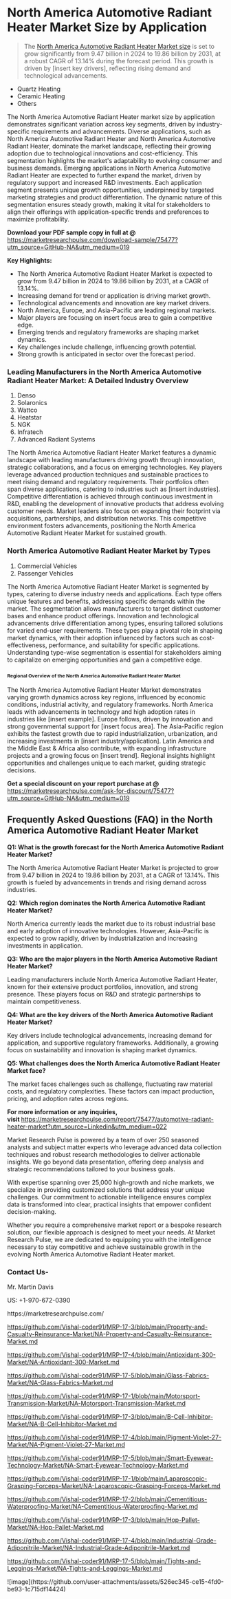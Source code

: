 <h1>North America Automotive Radiant Heater Market&nbsp;Size by Application</h1><blockquote><p>The <a href="https://marketresearchpulse.com/download-sample/75477?utm_source=GitHub-NA&amp;utm_medium=019">North America Automotive Radiant Heater Market size</a> is set to grow significantly from 9.47 billion in 2024 to 19.86 billion by 2031, at a robust CAGR of 13.14% during the forecast period. This growth is driven by [insert key drivers], reflecting rising demand and technological advancements.</p></blockquote><ul><li>Quartz Heating<li> Ceramic Heating<li> Others</li></ul><p>The North America Automotive Radiant Heater market size by application demonstrates significant variation across key segments, driven by industry-specific requirements and advancements. Diverse applications, such as North America Automotive Radiant Heater and North America Automotive Radiant Heater, dominate the market landscape, reflecting their growing adoption due to technological innovations and cost-efficiency. This segmentation highlights the market's adaptability to evolving consumer and business demands. Emerging applications in North America Automotive Radiant Heater are expected to further expand the market, driven by regulatory support and increased R&D investments. Each application segment presents unique growth opportunities, underpinned by targeted marketing strategies and product differentiation. The dynamic nature of this segmentation ensures steady growth, making it vital for stakeholders to align their offerings with application-specific trends and preferences to maximize profitability.</p><p><strong>Download your PDF sample copy in full at @ </strong><a href="https://marketresearchpulse.com/download-sample/75477?utm_source=GitHub-NA&amp;utm_medium=019">https://marketresearchpulse.com/download-sample/75477?utm_source=GitHub-NA&amp;utm_medium=019</a></p><p><strong>Key Highlights: </strong></p><ul><li>The North America Automotive Radiant Heater Market is expected to grow from 9.47 billion in 2024 to 19.86 billion by 2031, at a CAGR of 13.14%.</li><li>Increasing demand for trend or application is driving market growth.</li><li>Technological advancements and innovation are key market drivers.</li><li>North America, Europe, and Asia-Pacific are leading regional markets.</li><li>Major players are focusing on insert focus area to gain a competitive edge.</li><li>Emerging trends and regulatory frameworks are shaping market dynamics.</li><li>Key challenges include challenge, influencing growth potential.</li><li>Strong growth is anticipated in sector over the forecast period.</li></ul><h3>Leading Manufacturers in the North America Automotive Radiant Heater Market: A Detailed Industry Overview</h3><ol><li>Denso</li><li>Solaronics</li><li>Wattco</li><li>Heatstar</li><li>NGK</li><li>Infratech</li><li>Advanced Radiant Systems</li></ol><div class="flex max-w-full flex-col flex-grow"><div class="min-h-8 text-message flex w-full flex-col items-end gap-2 whitespace-normal break-words [.text-message+&amp;]:mt-5" dir="auto" data-message-author-role="assistant" data-message-id="fd8432e4-4910-450d-b182-61b7bfb0a01f" data-message-model-slug="gpt-4o"><div class="flex w-full flex-col gap-1 empty:hidden first:pt-[3px]"><div class="markdown prose w-full break-words dark:prose-invert light"><p>The North America Automotive Radiant Heater Market features a dynamic landscape with leading manufacturers driving growth through innovation, strategic collaborations, and a focus on emerging technologies. Key players leverage advanced production techniques and sustainable practices to meet rising demand and regulatory requirements. Their portfolios often span diverse applications, catering to industries such as [insert industries]. Competitive differentiation is achieved through continuous investment in R&amp;D, enabling the development of innovative products that address evolving customer needs. Market leaders also focus on expanding their footprint via acquisitions, partnerships, and distribution networks. This competitive environment fosters advancements, positioning the North America Automotive Radiant Heater Market for sustained growth.</p></div></div></div></div><h3>North America Automotive Radiant Heater Market by Types</h3><ol><li>Commercial Vehicles<li> Passenger Vehicles</li></ol><div class="flex max-w-full flex-col flex-grow"><div class="min-h-8 text-message flex w-full flex-col items-end gap-2 whitespace-normal break-words [.text-message+&amp;]:mt-5" dir="auto" data-message-author-role="assistant" data-message-id="084470be-0bb7-4664-bddf-5156b4f41249" data-message-model-slug="gpt-4o-mini"><div class="flex w-full flex-col gap-1 empty:hidden first:pt-[3px]"><div class="markdown prose w-full break-words dark:prose-invert light"><p>The North America Automotive Radiant Heater Market is segmented by types, catering to diverse industry needs and applications. Each type offers unique features and benefits, addressing specific demands within the market. The segmentation allows manufacturers to target distinct customer bases and enhance product offerings. Innovation and technological advancements drive differentiation among types, ensuring tailored solutions for varied end-user requirements. These types play a pivotal role in shaping market dynamics, with their adoption influenced by factors such as cost-effectiveness, performance, and suitability for specific applications. Understanding type-wise segmentation is essential for stakeholders aiming to capitalize on emerging opportunities and gain a competitive edge.</p></div></div></div></div><h3><span style="font-size: 11px;">Regional Overview of the North America Automotive Radiant Heater Market</span></h3><div class="flex max-w-full flex-col flex-grow"><div class="min-h-8 text-message flex w-full flex-col items-end gap-2 whitespace-normal break-words [.text-message+&amp;]:mt-5" dir="auto" data-message-author-role="assistant" data-message-id="e9038762-ce64-4e30-91c9-9bd413514231" data-message-model-slug="gpt-4o-mini"><div class="flex w-full flex-col gap-1 empty:hidden first:pt-[3px]"><div class="markdown prose w-full break-words dark:prose-invert light"><p>The North America Automotive Radiant Heater Market demonstrates varying growth dynamics across key regions, influenced by economic conditions, industrial activity, and regulatory frameworks. North America leads with advancements in technology and high adoption rates in industries like [insert example]. Europe follows, driven by innovation and strong governmental support for [insert focus area]. The Asia-Pacific region exhibits the fastest growth due to rapid industrialization, urbanization, and increasing investments in [insert industry/application]. Latin America and the Middle East &amp; Africa also contribute, with expanding infrastructure projects and a growing focus on [insert trend]. Regional insights highlight opportunities and challenges unique to each market, guiding strategic decisions.</p></div></div></div></div><p><strong>Get a special discount on your report purchase at @ </strong><a href="https://marketresearchpulse.com/ask-for-discount/75477?utm_source=GitHub-NA&amp;utm_medium=019">https://marketresearchpulse.com/ask-for-discount/75477?utm_source=GitHub-NA&amp;utm_medium=019</a></p><h2>Frequently Asked Questions (FAQ) in the North America Automotive Radiant Heater Market</h2><p><strong>Q1: What is the growth forecast for the North America Automotive Radiant Heater Market?</strong></p><p>The North America Automotive Radiant Heater Market is projected to grow from 9.47 billion in 2024 to 19.86 billion by 2031, at a CAGR of 13.14%. This growth is fueled by advancements in trends and rising demand across industries.</p><p><strong>Q2: Which region dominates the North America Automotive Radiant Heater Market?</strong></p><p>North America currently leads the market due to its robust industrial base and early adoption of innovative technologies. However, Asia-Pacific is expected to grow rapidly, driven by industrialization and increasing investments in application.</p><p><strong>Q3: Who are the major players in the North America Automotive Radiant Heater Market?</strong></p><p>Leading manufacturers include North America Automotive Radiant Heater, known for their extensive product portfolios, innovation, and strong presence. These players focus on R&amp;D and strategic partnerships to maintain competitiveness.</p><p><strong>Q4: What are the key drivers of the North America Automotive Radiant Heater Market?</strong></p><p>Key drivers include technological advancements, increasing demand for application, and supportive regulatory frameworks. Additionally, a growing focus on sustainability and innovation is shaping market dynamics.</p><p><strong>Q5: What challenges does the North America Automotive Radiant Heater Market face?</strong></p><p>The market faces challenges such as challenge, fluctuating raw material costs, and regulatory complexities. These factors can impact production, pricing, and adoption rates across regions.</p><p><strong>For more information or any inquiries, visit&nbsp;</strong><a href="https://marketresearchpulse.com/report/75477/automotive-radiant-heater-market?utm_source=Linkedin&utm_medium=022">https://marketresearchpulse.com/report/75477/automotive-radiant-heater-market?utm_source=Linkedin&utm_medium=022</a></p><p>Market Research Pulse is powered by a team of over 250 seasoned analysts and subject matter experts who leverage advanced data collection techniques and robust research methodologies to deliver actionable insights. We go beyond data presentation, offering deep analysis and strategic recommendations tailored to your business goals.</p><p>With expertise spanning over 25,000 high-growth and niche markets, we specialize in providing customized solutions that address your unique challenges. Our commitment to actionable intelligence ensures complex data is transformed into clear, practical insights that empower confident decision-making.</p><p>Whether you require a comprehensive market report or a bespoke research solution, our flexible approach is designed to meet your needs. At Market Research Pulse, we are dedicated to equipping you with the intelligence necessary to stay competitive and achieve sustainable growth in the evolving North America Automotive Radiant Heater market.</p><h3><strong>Contact Us-</strong></h3><p>Mr. Martin Davis</p><p>US: +1-970-672-0390</p><p>https://marketresearchpulse.com/</p><p><a href="https://github.com/Vishal-coder91/MRP-17-3/blob/main/Property-and-Casualty-Reinsurance-Market/NA-Property-and-Casualty-Reinsurance-Market.md">https://github.com/Vishal-coder91/MRP-17-3/blob/main/Property-and-Casualty-Reinsurance-Market/NA-Property-and-Casualty-Reinsurance-Market.md</a></p><p><a href="https://github.com/Vishal-coder91/MRP-17-4/blob/main/Antioxidant-300-Market/NA-Antioxidant-300-Market.md">https://github.com/Vishal-coder91/MRP-17-4/blob/main/Antioxidant-300-Market/NA-Antioxidant-300-Market.md</a></p><p><a href="https://github.com/Vishal-coder91/MRP-17-5/blob/main/Glass-Fabrics-Market/NA-Glass-Fabrics-Market.md">https://github.com/Vishal-coder91/MRP-17-5/blob/main/Glass-Fabrics-Market/NA-Glass-Fabrics-Market.md</a></p><p><a href="https://github.com/Vishal-coder91/MRP-17-1/blob/main/Motorsport-Transmission-Market/NA-Motorsport-Transmission-Market.md">https://github.com/Vishal-coder91/MRP-17-1/blob/main/Motorsport-Transmission-Market/NA-Motorsport-Transmission-Market.md</a></p><p><a href="https://github.com/Vishal-coder91/MRP-17-3/blob/main/B-Cell-Inhibitor-Market/NA-B-Cell-Inhibitor-Market.md">https://github.com/Vishal-coder91/MRP-17-3/blob/main/B-Cell-Inhibitor-Market/NA-B-Cell-Inhibitor-Market.md</a></p><p><a href="https://github.com/Vishal-coder91/MRP-17-4/blob/main/Pigment-Violet-27-Market/NA-Pigment-Violet-27-Market.md">https://github.com/Vishal-coder91/MRP-17-4/blob/main/Pigment-Violet-27-Market/NA-Pigment-Violet-27-Market.md</a></p><p><a href="https://github.com/Vishal-coder91/MRP-17-5/blob/main/Smart-Eyewear-Technology-Market/NA-Smart-Eyewear-Technology-Market.md">https://github.com/Vishal-coder91/MRP-17-5/blob/main/Smart-Eyewear-Technology-Market/NA-Smart-Eyewear-Technology-Market.md</a></p><p><a href="https://github.com/Vishal-coder91/MRP-17-1/blob/main/Laparoscopic-Grasping-Forceps-Market/NA-Laparoscopic-Grasping-Forceps-Market.md">https://github.com/Vishal-coder91/MRP-17-1/blob/main/Laparoscopic-Grasping-Forceps-Market/NA-Laparoscopic-Grasping-Forceps-Market.md</a></p><p><a href="https://github.com/Vishal-coder91/MRP-17-2/blob/main/Cementitious-Waterproofing-Market/NA-Cementitious-Waterproofing-Market.md">https://github.com/Vishal-coder91/MRP-17-2/blob/main/Cementitious-Waterproofing-Market/NA-Cementitious-Waterproofing-Market.md</a></p><p><a href="https://github.com/Vishal-coder91/MRP-17-3/blob/main/Hop-Pallet-Market/NA-Hop-Pallet-Market.md">https://github.com/Vishal-coder91/MRP-17-3/blob/main/Hop-Pallet-Market/NA-Hop-Pallet-Market.md</a></p><p><a href="https://github.com/Vishal-coder91/MRP-17-4/blob/main/Industrial-Grade-Adiponitrile-Market/NA-Industrial-Grade-Adiponitrile-Market.md">https://github.com/Vishal-coder91/MRP-17-4/blob/main/Industrial-Grade-Adiponitrile-Market/NA-Industrial-Grade-Adiponitrile-Market.md</a></p><p><a href="https://github.com/Vishal-coder91/MRP-17-5/blob/main/Tights-and-Leggings-Market/NA-Tights-and-Leggings-Market.md">https://github.com/Vishal-coder91/MRP-17-5/blob/main/Tights-and-Leggings-Market/NA-Tights-and-Leggings-Market.md</a></p>
![image](https://github.com/user-attachments/assets/526ec345-ce15-4fd0-be93-1c715df14424)
